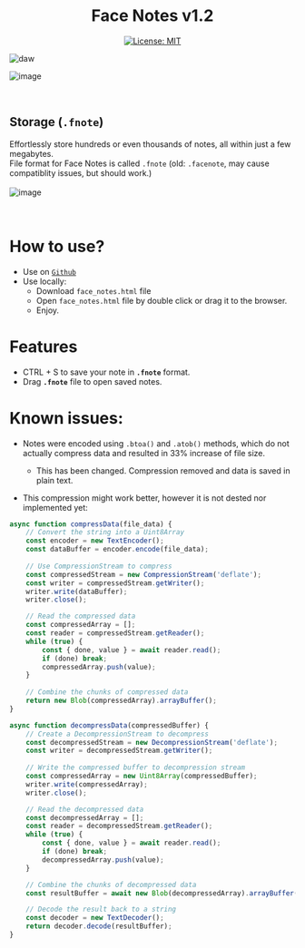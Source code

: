 <div align="center">
  
# Face Notes v1.2
[![License: MIT](https://img.shields.io/badge/License-MIT-yellow.svg)](https://opensource.org/licenses/MIT)

</div>

![daw](https://github.com/user-attachments/assets/dda7cfc2-2961-4d4a-abd4-85cecb97731d)

![image](https://github.com/user-attachments/assets/af9d048e-e937-4e0a-8ad7-2e24f4dd83d9)

<br>


## Storage (`.fnote`)
Effortlessly store hundreds or even thousands of notes, all within just a few megabytes.
<br>
File format for Face Notes is called `.fnote` (old: `.facenote`, may cause compatiblity issues, but should work.)
<br>
<br>
![image](https://github.com/user-attachments/assets/2b41fe33-1c5e-495e-9e7b-a438b9e44e45)

<br>



# How to use?
- Use on [`Github`](https://faceincase.github.io/Face-Notes/face_notes.html)
- Use locally:
  - Download `face_notes.html` file
  - Open `face_notes.html` file by double click or drag it to the browser.
  - Enjoy.

# Features
- CTRL + S to save your note in **`.fnote`** format.
- Drag **`.fnote`** file to open saved notes.

# Known issues:
- Notes were encoded using `.btoa()` and `.atob()` methods, which do not actually compress data and resulted in 33% increase of file size.
  - This has been changed. Compression removed and data is saved in plain text.

- This compression might work better, however it is not dested nor implemented yet:
```js
async function compressData(file_data) {
    // Convert the string into a Uint8Array
    const encoder = new TextEncoder();
    const dataBuffer = encoder.encode(file_data);
  
    // Use CompressionStream to compress
    const compressedStream = new CompressionStream('deflate');
    const writer = compressedStream.getWriter();
    writer.write(dataBuffer);
    writer.close();

    // Read the compressed data
    const compressedArray = [];
    const reader = compressedStream.getReader();
    while (true) {
        const { done, value } = await reader.read();
        if (done) break;
        compressedArray.push(value);
    }
  
    // Combine the chunks of compressed data
    return new Blob(compressedArray).arrayBuffer();
}

async function decompressData(compressedBuffer) {
    // Create a DecompressionStream to decompress
    const decompressedStream = new DecompressionStream('deflate');
    const writer = decompressedStream.getWriter();
  
    // Write the compressed buffer to decompression stream
    const compressedArray = new Uint8Array(compressedBuffer);
    writer.write(compressedArray);
    writer.close();

    // Read the decompressed data
    const decompressedArray = [];
    const reader = decompressedStream.getReader();
    while (true) {
        const { done, value } = await reader.read();
        if (done) break;
        decompressedArray.push(value);
    }

    // Combine the chunks of decompressed data
    const resultBuffer = await new Blob(decompressedArray).arrayBuffer();

    // Decode the result back to a string
    const decoder = new TextDecoder();
    return decoder.decode(resultBuffer);
}
```
